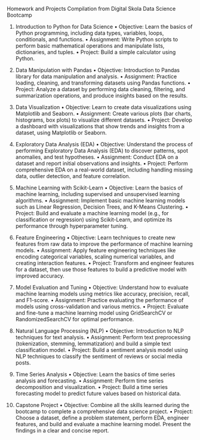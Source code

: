 Homework and Projects Compilation from Digital Skola Data Science Bootcamp
1. Introduction to Python for Data Science
  •	Objective: Learn the basics of Python programming, including data types, variables, loops, conditionals, and functions.
  •	Assignment: Write Python scripts to perform basic mathematical operations and manipulate lists, dictionaries, and tuples.
  •	Project: Build a simple calculator using Python.

3. Data Manipulation with Pandas
•	Objective: Introduction to Pandas library for data manipulation and analysis.
•	Assignment: Practice loading, cleaning, and transforming datasets using Pandas functions.
•	Project: Analyze a dataset by performing data cleaning, filtering, and summarization operations, and produce insights based on the results.

4. Data Visualization
•	Objective: Learn to create data visualizations using Matplotlib and Seaborn.
•	Assignment: Create various plots (bar charts, histograms, box plots) to visualize different datasets.
•	Project: Develop a dashboard with visualizations that show trends and insights from a dataset, using Matplotlib or Seaborn.

5. Exploratory Data Analysis (EDA)
•	Objective: Understand the process of performing Exploratory Data Analysis (EDA) to discover patterns, spot anomalies, and test hypotheses.
•	Assignment: Conduct EDA on a dataset and report initial observations and insights.
•	Project: Perform comprehensive EDA on a real-world dataset, including handling missing data, outlier detection, and feature correlation.

6. Machine Learning with Scikit-Learn
•	Objective: Learn the basics of machine learning, including supervised and unsupervised learning algorithms.
•	Assignment: Implement basic machine learning models such as Linear Regression, Decision Trees, and K-Means Clustering.
•	Project: Build and evaluate a machine learning model (e.g., for classification or regression) using Scikit-Learn, and optimize its performance through hyperparameter tuning.

7. Feature Engineering
•	Objective: Learn techniques to create new features from raw data to improve the performance of machine learning models.
•	Assignment: Apply feature engineering techniques like encoding categorical variables, scaling numerical variables, and creating interaction features.
•	Project: Transform and engineer features for a dataset, then use those features to build a predictive model with improved accuracy.

8. Model Evaluation and Tuning
•	Objective: Understand how to evaluate machine learning models using metrics like accuracy, precision, recall, and F1-score.
•	Assignment: Practice evaluating the performance of models using cross-validation and various metrics.
•	Project: Evaluate and fine-tune a machine learning model using GridSearchCV or RandomizedSearchCV for optimal performance.

9. Natural Language Processing (NLP)
•	Objective: Introduction to NLP techniques for text analysis.
•	Assignment: Perform text preprocessing (tokenization, stemming, lemmatization) and build a simple text classification model.
•	Project: Build a sentiment analysis model using NLP techniques to classify the sentiment of reviews or social media posts.

10. Time Series Analysis
•	Objective: Learn the basics of time series analysis and forecasting.
•	Assignment: Perform time series decomposition and visualization.
•	Project: Build a time series forecasting model to predict future values based on historical data.

11. Capstone Project
•	Objective: Combine all the skills learned during the bootcamp to complete a comprehensive data science project.
•	Project: Choose a dataset, define a problem statement, perform EDA, engineer features, and build and evaluate a machine learning model. Present the findings in a clear and concise report.


